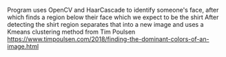 Program uses OpenCV and HaarCascade to identify someone's face, after which finds a region below their face which we expect to be the shirt
After detecting the shirt region separates that into a new image and uses a Kmeans clustering method from Tim Poulsen
https://www.timpoulsen.com/2018/finding-the-dominant-colors-of-an-image.html
